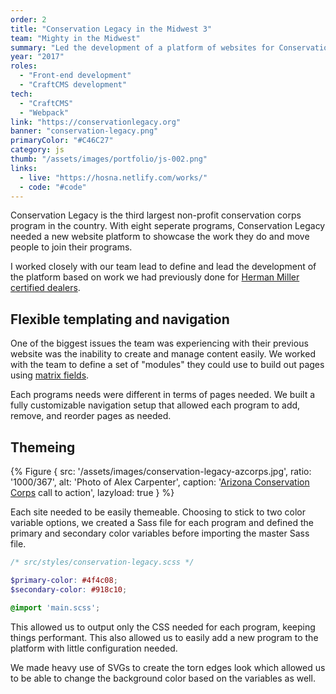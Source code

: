 ```yaml
---
order: 2
title: "Conservation Legacy in the Midwest 3"
team: "Mighty in the Midwest"
summary: "Led the development of a platform of websites for Conservation Legacy, an organization that supports local conservation services across the US."
year: "2017"
roles:
  - "Front-end development"
  - "CraftCMS development"
tech:
  - "CraftCMS"
  - "Webpack"
link: "https://conservationlegacy.org"
banner: "conservation-legacy.png"
primaryColor: "#C46C27"
category: js
thumb: "/assets/images/portfolio/js-002.png"
links:
  - live: "https://hosna.netlify.com/works/"
  - code: "#code"
---
```

Conservation Legacy is the third largest non-profit conservation corps program in the country. With eight seperate programs, Conservation Legacy needed a new website platform to showcase the work they do and move people to join their programs.

I worked closely with our team lead to define and lead the development of the platform based on work we had previously done for [Herman Miller certified dealers](http://mightyinthemidwest.com/work/herman-miller-dealer-platform).

## Flexible templating and navigation

One of the biggest issues the team was experiencing with their previous website was the inability to create and manage content easily. We worked with the team to define a set of "modules" they could use to build out pages using [matrix fields](https://www.youtube.com/watch?v=VSXglzqJ2Z4).


Each programs needs were different in terms of pages needed. We built a fully customizable navigation setup that allowed each program to add, remove, and reorder pages as needed.

## Themeing

{% Figure {
  src: '/assets/images/conservation-legacy-azcorps.jpg',
  ratio: '1000/367',
  alt: 'Photo of Alex Carpenter',
  caption: '[Arizona Conservation Corps](https://azcorps.org) call to action',
  lazyload: true
} %}

Each site needed to be easily themeable. Choosing to stick to two color variable options, we created a Sass file for each program and defined the primary and secondary color variables before importing the master Sass file.

```scss
/* src/styles/conservation-legacy.scss */

$primary-color: #4f4c08;
$secondary-color: #918c10;

@import 'main.scss';
```

This allowed us to output only the CSS needed for each program, keeping things performant. This also allowed us to easily add a new program to the platform with little configuration needed.

We made heavy use of SVGs to create the torn edges look which allowed us to be able to change the background color based on the variables as well.
